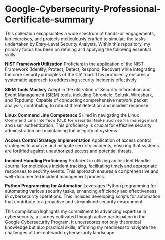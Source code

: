 # Google-Cybersecurity-Professional-Certificate-summary
This collection encapsulates a wide spectrum of hands-on engagements, lab exercises, and projects meticulously crafted to simulate the tasks undertaken by Entry-Level Security Analysts. Within this repository, my primary focus has been on refining and applying the following essential skills

**NIST Framework Utilization**
Proficient in the application of the NIST Framework (Identify, Protect, Detect, Respond, Recover) while integrating the core security principles of the CIA triad. This proficiency ensures a systematic approach to addressing security incidents effectively.

**SIEM Tools Mastery**
Adept in the utilization of Security Information and Event Management (SIEM) tools, including Chronicle, Splunk, Wireshark, and Tcpdump. Capable of conducting comprehensive network packet analysis, contributing to robust threat detection and incident response.

**Linux Command Line Competence**
Skilled in navigating the Linux Command Line Interface (CLI) for essential tasks such as file management and user authentication. This proficiency is crucial for effective security administration and maintaining the integrity of systems.

**Access Control Strategy Implementation**
Application of access control strategies to analyze and mitigate security incidents, ensuring that systems are fortified against unauthorized access and potential threats.

**Incident Handling Proficiency**
Proficient in utilizing an Incident Handler Journal for meticulous incident tracking, facilitating timely and appropriate responses to security events. This approach ensures a comprehensive and well-documented incident management process.

**Python Programming for Automation**
Leverages Python programming for automating various security tasks, enhancing efficiency and effectiveness in cybersecurity operations. This includes developing scripts for automation that contribute to a proactive and streamlined security environment.

This compilation highlights my commitment to advancing expertise in cybersecurity, a journey cultivated through active participation in the Google Cybersecurity Program. It underscores not only theoretical knowledge but also practical skills, affirming my readiness to navigate the challenges of the real-world cybersecurity landscape.
